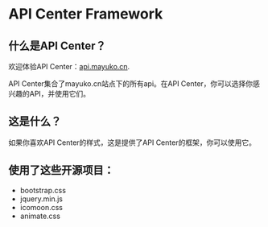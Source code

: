 # API Center Framework

## 什么是API Center？

欢迎体验API Center：[api.mayuko.cn](https://api.mayuko.cn/).

API Center集合了mayuko.cn站点下的所有api。在API Center，你可以选择你感兴趣的API，并使用它们。



## 这是什么？

如果你喜欢API Center的样式，这是提供了API Center的框架，你可以使用它。



## 使用了这些开源项目：

- bootstrap.css
- jquery.min.js
- icomoon.css
- animate.css